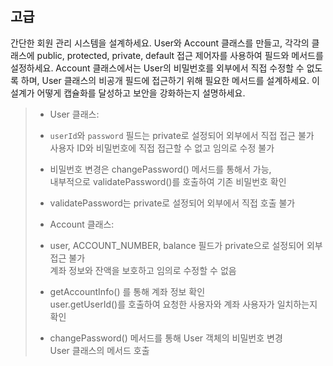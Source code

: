 ## 고급

간단한 회원 관리 시스템을 설계하세요. User와 Account 클래스를 만들고, 각각의 클래스에 public, protected, private, default 접근 제어자를 사용하여 필드와 메서드를 설정하세요. Account 클래스에서는 User의 비밀번호를 외부에서 직접 수정할 수 없도록 하며, User 클래스의 비공개 필드에 접근하기 위해 필요한 메서드를 설계하세요. 이 설계가 어떻게 캡슐화를 달성하고 보안을 강화하는지 설명하세요.

>- User 클래스:  
>  - `userId`와 `password` 필드는 private로 설정되어 외부에서 직접 접근 불가  
>     사용자 ID와 비밀번호에 직접 접근할 수 없고 임의로 수정 불가
>  - 비밀번호 변경은 changePassword() 메서드를 통해서 가능,  
>    내부적으로 validatePassword()를 호출하여 기존 비밀번호 확인
>  - validatePassword는 private로 설정되어 외부에서 직접 호출 불가
>- Account 클래스:
>  - user, ACCOUNT_NUMBER, balance 필드가 private으로 설정되어 외부 접근 불가  
>    계좌 정보와 잔액을 보호하고 임의로 수정할 수 없음 
>
>  - getAccountInfo() 를 통해 계좌 정보 확인  
>    user.getUserId()를 호출하여 요청한 사용자와 계좌 사용자가 일치하는지 확인
>  - changePassword() 메서드를 통해 User 객체의 비밀번호 변경  
>    User 클래스의 메서드 호출 
> 
> 
